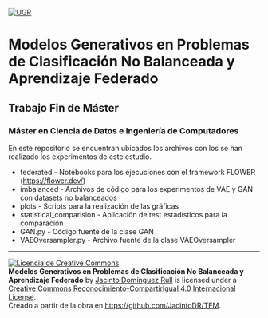 [![UGR](https://secretariageneral.ugr.es/sites/webugr/secretariageneral/public/inline-files/UGR-MARCA-02-color.png)](https://www.ugr.es)


# Modelos Generativos en Problemas de Clasificación No Balanceada y Aprendizaje Federado

## Trabajo Fin de Máster

### Máster en Ciencia de Datos e Ingeniería de Computadores



En este repositorio se encuentran ubicados los archivos con los se han realizado los experimentos de este estudio.


* federated - Notebooks para los ejecuciones con el framework FLOWER (https://flower.dev/)
* imbalanced - Archivos de código para los experimentos de VAE y GAN con datasets no balanceados
* plots - Scripts para la realización de las gráficas
* statistical_comparision - Aplicación de test estadísticos para la comparación
* GAN.py - Código fuente de la clase GAN
* VAEOversampler.py - Archivo fuente de la clase VAEOversampler


----

<a rel="license" href="http://creativecommons.org/licenses/by-sa/4.0/"><img alt="Licencia de Creative Commons" style="border-width:0" src="https://i.creativecommons.org/l/by-sa/4.0/88x31.png" /></a><br /><span xmlns:dct="http://purl.org/dc/terms/" property="dct:title"><b>Modelos Generativos en Problemas de Clasificación No Balanceada y Aprendizaje Federado</b></span> by <a xmlns:cc="http://creativecommons.org/ns#" href="https://github.com/JacintoDR/TFM" property="cc:attributionName" rel="cc:attributionURL">Jacinto Domínguez Rull</a> is licensed under a <a rel="license" href="http://creativecommons.org/licenses/by-sa/4.0/">Creative Commons Reconocimiento-CompartirIgual 4.0 Internacional License</a>.<br />Creado a partir de la obra en <a xmlns:dct="http://purl.org/dc/terms/" href="https://github.com/JacintoDR/TFM" rel="dct:source">https://github.com/JacintoDR/TFM</a>.

